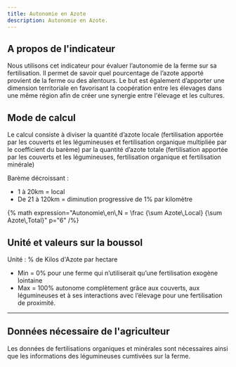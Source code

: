 ```yaml
---
title: Autonomie en Azote
description: Autonomie en Azote.
---
```


## A propos de l'indicateur

Nous utilisons cet indicateur pour évaluer l’autonomie de la ferme sur sa fertilisation. Il permet de savoir quel pourcentage de l’azote apporté provient de la ferme ou des alentours. Le but est également d’apporter une dimension territoriale en favorisant la coopération entre les élevages dans une même région afin de créer une synergie entre l'élevage et les cultures.

## Mode de calcul

Le calcul consiste à diviser la quantité d’azote locale (fertilisation apportée par les couverts et les légumineuses et fertilisation organique multipliée par le coefficient du barème) par la quantité d’azote totale (fertilisation apportée par les couverts et les légumineuses, fertilisation organique et fertilisation minérale)

Barème décroissant :
- 1 à 20km = local
- De 21 à 120km = diminution progressive de 1% par kilomètre

{% math expression="Autonomie\\,en\\,N = \\frac {\\sum Azote\\,Local} {\\sum Azote\\,Total}" p="6" /%}

## Unité et valeurs sur la boussol

Unité : % de Kilos d'Azote par hectare

- Min = 0% pour une ferme qui n’utiliserait qu’une fertilisation exogène lointaine
- Max = 100% autonome complètement grâce aux couverts, aux légumineuses et à ses interactions avec l’élevage pour une fertilisation de proximité.

---

## Données nécessaire de l'agriculteur

Les données de fertilisations organiques et minérales sont nécessaires ainsi que les informations des légumineuses cumtivées sur la ferme.


